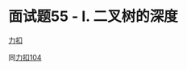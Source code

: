 # 面试题55 - I. 二叉树的深度

[力扣](https://leetcode.cn/problems/er-cha-shu-de-shen-du-lcof)

同[力扣104](../../../../../../../../leetcode/src/main/java/org/ohx/leetcode/problem104)
